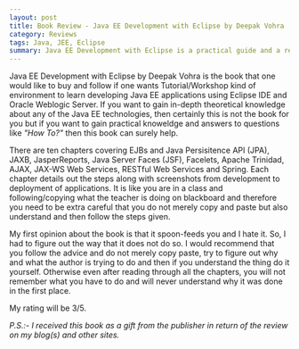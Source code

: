 ```yaml
---  
layout: post  
title: Book Review - Java EE Development with Eclipse by Deepak Vohra  
category: Reviews  
tags: Java, JEE, Eclipse  
summary: Java EE Development with Eclipse is a practical guide and a ready reckoner for anyone interested in Java EE Development. Deepak Vohra in this book has included commonly used Java EE Technologies and provides an extensive details about how to develop them using Eclipse. This post tries to review the book to find out whether the book really do justice or not.  
---  
```

Java EE Development with Eclipse by Deepak Vohra is the book that one would like to buy and follow if one wants Tutorial/Workshop kind of environment to learn developing Java EE applications using Eclipse IDE and Oracle Weblogic Server. If you want to gain in-depth theoretical knowledge about any of the Java EE technologies, then certainly this is not the book for you but if you want to gain practical knoweldge and answers to questions like *"How To?"* then this book can surely help. 

There are ten chapters covering EJBs and Java Persisitence API (JPA), JAXB, JasperReports, Java Server Faces (JSF), Facelets, Apache Trinidad, AJAX, JAX-WS Web Services, RESTful Web Services and Spring. Each chapter details out the steps along with screenshots from development to deployment of applications. It is like you are in a class and following/copying what the teacher is doing on blackboard and therefore you need to be extra careful that you do not merely copy and paste but also understand and then follow the steps given.

My first opinion about the book is that it spoon-feeds you and I hate it. So, I had to figure out the way that it does not do so. I would recommend that you follow the advice and do not merely copy paste, try to figure out why and what the author is trying to do and then if you understand the thing do it yourself. Otherwise even after reading through all the chapters, you will not remember what you have to do and will never understand why it was done in the first place.

My rating will be 3/5. 

*P.S.:- I received this book as a gift from the publisher in return of the review on my blog(s) and other sites.*  
